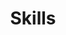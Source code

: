 ---
tags: skills_en
title: Skills
list:
    - 'web (basic): HTML, CSS, javscript, scraping'
    - git, cli, zsh/bash
---